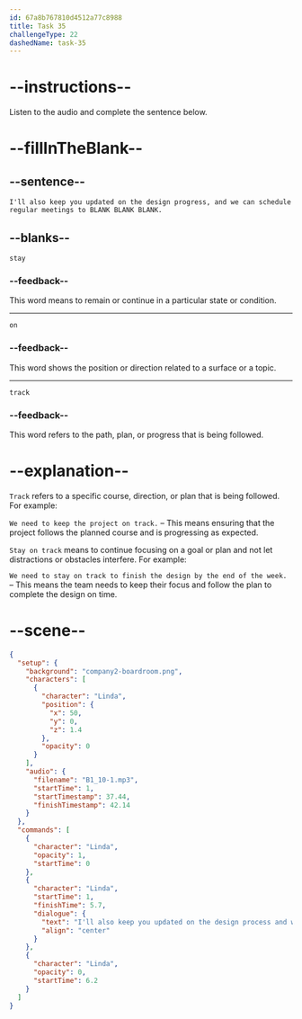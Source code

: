 ```yaml
---
id: 67a8b767810d4512a77c8988
title: Task 35
challengeType: 22
dashedName: task-35
---
```


<!-- (Audio) Linda: I'll also keep you updated on the design progress, and we can schedule regular meetings to stay on track. -->

# --instructions--

Listen to the audio and complete the sentence below.

# --fillInTheBlank--

## --sentence--

`I'll also keep you updated on the design progress, and we can schedule regular meetings to BLANK BLANK BLANK.`

## --blanks--

`stay`

### --feedback--

This word means to remain or continue in a particular state or condition.

---

`on`

### --feedback--

This word shows the position or direction related to a surface or a topic.

---

`track`

### --feedback--

This word refers to the path, plan, or progress that is being followed.

# --explanation--

`Track` refers to a specific course, direction, or plan that is being followed. For example:

`We need to keep the project on track.` – This means ensuring that the project follows the planned course and is progressing as expected.

`Stay on track` means to continue focusing on a goal or plan and not let distractions or obstacles interfere. For example:

`We need to stay on track to finish the design by the end of the week.` – This means the team needs to keep their focus and follow the plan to complete the design on time.

# --scene--

```json
{
  "setup": {
    "background": "company2-boardroom.png",
    "characters": [
      {
        "character": "Linda",
        "position": {
          "x": 50,
          "y": 0,
          "z": 1.4
        },
        "opacity": 0
      }
    ],
    "audio": {
      "filename": "B1_10-1.mp3",
      "startTime": 1,
      "startTimestamp": 37.44,
      "finishTimestamp": 42.14
    }
  },
  "commands": [
    {
      "character": "Linda",
      "opacity": 1,
      "startTime": 0
    },
    {
      "character": "Linda",
      "startTime": 1,
      "finishTime": 5.7,
      "dialogue": {
        "text": "I'll also keep you updated on the design process and we can schedule regular meetings to stay on track.",
        "align": "center"
      }
    },
    {
      "character": "Linda",
      "opacity": 0,
      "startTime": 6.2
    }
  ]
}
```
